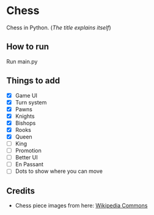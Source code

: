 # Chess
Chess in Python. (<i>The title explains itself</i>)

## How to run
Run main.py

## Things to add
-[x] Game UI
-[x] Turn system
-[x] Pawns
-[x] Knights
-[X] Bishops
-[X] Rooks 
-[x] Queen
-[ ] King
-[ ] Promotion
-[ ] Better UI
-[ ] En Passant
-[ ] Dots to show where you can move

## Credits
- Chess piece images from here: [Wikipedia Commons](https://commons.wikimedia.org/wiki/Category:PNG_chess_pieces/Standard_transparent)
